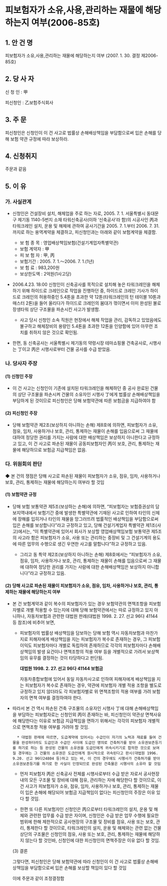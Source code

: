 # 피보험자가 소유,사용,관리하는 재물에 해당하는지 여부(2006-85호)

## 1. 안 건 명  
피보험자가 소유,사용,관리하는 재물에 해당하는지 여부
             (2007. 1. 30. 결정 제2006-85호) 

## 2. 당 사 자

신 청 인 : 甲
     
피신청인 : 乙보험주식회사

## 3. 주    문
   
피신청인은 신청인이 이 건 사고로 법률상 손해배상책임을 부담함으로써 입은 손해를 당해 보험 약관 규정에 따라 보상하라.

## 4. 신청취지

주문과 같음

## 5. 이   유

### 가. 사실관계

* 신청인은 건설장비 설치, 해체업을 주로 하는 자로, 2005. 7. 1. 서울특별시 동대문구 제기동 1140-5번지 소재 타워신축공사(이하 ‘신축공사’라 함)의 시공사인 丙과 타워크레인 설치, 운용 및 해체에 관하여 공사기간을 2005. 7. 1.부터 2006. 7. 31.까지로 하는 용역계약을 체결하고, 피신청인과는 아래와 같이 보험계약을 체결함.

     - 보 험 종 목 : 영업배상책임보험(건설기계업자특별약관)    
     - 보험 계약자 : 甲
     - 피 보 험 자 : 甲, 丙
     - 보험기간 : 2005. 7. 1.～2006. 7. 1.(1년)
     - 보 험 료 : 983,200원
     - 보상한도액 : 2억원(1사고당)


* 2006.4.23. 18:00 신청인이 신축공사를 목적으로 설치해 놓은 타워크레인을 해체하기 위해 하이드로 크레인으로 작업을 진행하던 중, 하이드로 크레인 기사가 하이드로 크레인의 허용하중인 5.4톤을 초과한 약 12톤(타워크레인의 턴 테이블 10톤과 매스터 2톤)을 들어 올리다가 하이드로 크레인의 붐대가 꺾이면서 이미 완성된 불로장생타워 상단 구조물을 파손시킨 사고가 발생함.     

  * 사고 당시 신청인 소속 직원은 현장에서 해체 작업을 관리, 감독하고 있었음에도 불구하고 해체장비의 용량인 5.4톤을 초과한 12톤을 인양함에 있어 아무런 조치를 취하지 않은 것으로 확인됨. 

* 한편, 동 신축공사는 서울특별시 제기동의 약령시장 테마쇼핑몰 건축공사로, 시행사는 丁이고 丙은 시행사로부터 건물 공사를 수급 받았음. 

### 나. 당사자 주장	

#### (1) 신청인 주장

* 이 건 사고는 신청인이 기존에 설치된 타워크레인을 해체하던 중 공사 완료된 건물의 상단 구조물을 파손시켜 건물의 소유자인 시행사 丁에게 법률상 손해배상책임을 부담하게 된 것이므로 피신청인은 당해 보험약관에 따른 보험금을 지급하여야 함

#### (2) 피신청인 주장

* 당해 보험약관 제2조(보상하지 아니하는 손해) 제8호에 의하면, 피보험자가 소유, 점유, 임차, 사용하거나 보호, 관리, 통제하는 재물이 손해를 입음으로써 그 재물에 대하여 정당한 권리를 가지는 사람에 대한 배상책임은 보상하지 아니한다고 규정하고 있고, 이 건 사고로 파손된 재물이 공동피보험자인 丙이 보호, 관리, 통제하는 재물에 해당하므로 보험금 지급책임은 없음.

### 다. 위원회의 판단

  ◆ 본 건의 쟁점은 당해 사고로 파손된 재물이 피보험자가 소유, 점유, 임차, 사용하거나 보호, 관리, 통제하는 재물에 해당하는지 여부라 할 것임

#### (1) 보험약관 규정

* 당해 보험 보통약관 제5조(보상하는 손해)에 의하면, “피보험자는 보험증권상의 담보지역내에서 보험기간 중에 발생한 특별약관에 기재된 사고로 인하여 타인의 신체에 장해를 입히거나 타인의 재물을 망그러뜨려 법률적인 배상책임을 부담함으로써 입은 손해를 보상합니다”라고 규정하고 있고, 당해 건설기계업자 특별약관 제1조(사고)에서는, “이 특별약관에 있어서 회사가 보상할 영업배상책임보험 보통약관 제5조의 사고라 함은 피보험자가 소유, 사용 또는 관리하는 중장비 및 그 건설기계의 용도에 따른 업무의 수행으로 생긴 우연한 사고를 말합니다”하고 규정하고 있음.

  * 그리고 동 특약 제2조(보상하지 아니하는 손해) 제8호에서는 “피보험자가 소유, 점유, 임차, 사용하거나 보호, 관리, 통제하는 재물이 손해를 입음으로써 그 재물에 대하여 정당한 권리를 가지는 사람에 대한 손해배상책임은 보상하지 아니합니다”라고 규정하고 있음.

#### (2) 당해 사고로 파손된 재물이 피보험자가 소유, 점유, 임차, 사용하거나 보호, 관리, 통제하는 재물에 해당하는지 여부

* 본 건 보험계약과 같이 복수의 피보험자가 있는 경우 보험약관의 면책조항을 피보험자별로 개별 적용할 수 있는지에 대해 당해 보험약관에서는 따로 규정하고 있지 아니하나, 자동차보험과 관련한 대법원 판례(대법원 1998. 2. 27. 선고 96다 41144 등 참조)에 비추어 보면,

  * 피보험자의 법률상 배상책임을 담보하는 당해 보험 역시 자동차보험과 마찬가지로 피해자에게 배상책임을 지는 피보험자가 복수로 존재하는 경우, 그 피보험이익도 피보험자마다 개별로 독립하여 존재하므로 각각의 피보험자마다 손해배상책임의 발생 요건이나 면책조항의 적용 여부 등을 개별적으로 가려서 보상책임의 유무를 결정하는 것이 타당하다고 판단됨.

      __대법원 1998. 2. 27. 선고 96다 41144 보험금__

       자동차종합보험에 있어서 동일 자동차사고로 인하여 피해자에게 배상책임을 지는 피보험자가 복수로 존재하는 경우, 약관에 피보험자 개별 적용 조항을 별도로 규정하고 있지 않더라도 각 피보험자별로 위 면책조항의 적용 여부를 가려 보험자의 면책 여부를 결정하여야 한다.

* 따라서 본 건 역시 파손된 건축 구조물의 소유자인 시행사 丁에 대해 손해배상책임을 부담하는 피보험자로는 신청인외 丙이 존재하는 바, 피신청인이 약관상 면책사유에 해당한다는 이유로 보험금 지급책임을 면하기 위해서는 각각의 피보험자 개별적으로 면책조항 적용 여부를 가려야 할 것임.

        * 대법원 판례에 따르면, 도급계약에 있어서는 수급인이 자기의 노력과 재료를 들여 건물을 완성하더라도 도급인과 수급인 사이에 도급인 명의로 건축허가를 받아 소유권보존등기를 하기로 하는 등 완성된 건물의 소유권을 도급인에게 귀속시키기로 합의한 것으로 보여질 경우에는 그 건물의 소유권은 도급인에게 원시적으로 귀속된다고 판시(대법원 1996. 9.20. 선고 96다24804 등)하고 있는 바, 이 건의 경우에도 시행사가 건축허가를 받아 소유권보존등기를 하기로 한 사실이 인정되므로 완성된 건축물은 시행사의 소유라 할 것임

  * 먼저 피보험자 丙은 신축공사 전체를 시행사로부터 수급 받은 자로서 공사현장 내의 모든 구조물 및 장비에 대해 점유, 관리하는 자에 해당한다 할 것이므로, 이 건 사고가 피보험자가 소유, 점유, 임차, 사용하거나 보호, 관리, 통제하는 재물이 입은 손해에 해당되어 보험금 지급책임이 없다는 피신청인의 주장은 이유 있다 할 것임.

  * 한편 또 다른 피보험자인 신청인은 丙으로부터 타워크레인의 설치, 운용 및 해체와 관련한 업무를 수급 받은 자이며, 신청인은 수급 받은 업무 수행에 필요한 범위에 한해 제한적으로 공사현장의 구조물 및 장비를 점유, 사용 또는 보호, 관리, 통제한다 할 것이므로, 타워크레인의 설치, 운용 및 해체와는 관련 없는 건물 상단의 구조물은 신청인의 점유, 사용 또는 보호, 관리, 통제하는 재물에 해당하지 않는다 할 것인바, 신청인에 대한 피신청인의 면책주장은 이유 없다 할 것임.

   (3) 결론

  그렇다면, 피신청인은 당해 보험약관에 따라 신청인이 이 건 사고로 법률상 손해배상책임을 부담함으로써 입은 손해를 보상할 책임이 있다 할 것임

  이에 주문과 같이 조정결정함